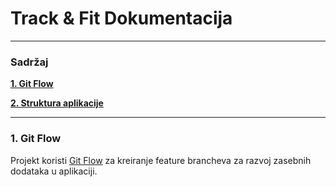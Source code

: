 # Track & Fit Dokumentacija

<hr/>

### Sadržaj

**[1. Git Flow](#git-flow)**

**[2. Struktura aplikacije](#structure)**

<hr/>

<a name="git-flow"/>

### 1. Git Flow

Projekt koristi [Git Flow](https://www.theserverside.com/blog/Coffee-Talk-Java-News-Stories-and-Opinions/init-Gitflow-example-workflow-tutorial) za kreiranje feature brancheva za razvoj zasebnih dodataka u aplikaciji.

